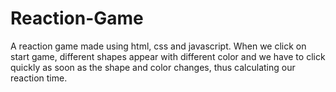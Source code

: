 # Reaction-Game
A reaction game made using html, css and javascript. When we click on start game, different shapes appear with different color and we have to click quickly as soon as the shape and color changes, thus calculating our reaction time.
